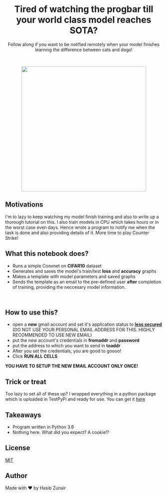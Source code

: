 <h1 align="center">
  Tired of watching the progbar till your world class model reaches SOTA?
</h1>

<p align="center">
  Follow along if you want to be notified remotely when your model finishes learning the difference between cats and dogs!
</p>

<br/>

<p align="center">
  <a href="#"><img src="media/output.png" height=400/></a>
</p>


## Motivations
<p> 
I'm to lazy to keep watching my model finish training and also to write up a thorough tutorial on this. I also train models in CPU which takes hours or in the worst case even days. Hence wrote a program to notify me when the task is done and also providing details of it. More time to play Counter Strike! 
</p>

## What this notebook does?

* Runs a simple Convnet on **CIFAR10** dataset
* Generates and saves the model's train/test **loss** and **accuracy** graphs
* Makes a template with model parameters and saved graphs
* Sends the template as an email to the pre-defined user **after** completion of training, providing the neccesary model information.
<br>

## How to use this?

* open a **new** gmail account and set it's application status to [**less secured**](https://myaccount.google.com/intro/security) (DO NOT USE YOUR PERSONAL EMAIL ADDRESS FOR THIS. HIGHLY  RECOMMENDED TO USE NEW EMAIL)
* put the new account's credentials in **fromaddr** and **password**
* put the address to which you want to send in **toaddr**
* After you set the credentials, you are good to goooo!
* Click **RUN ALL CELLS**

**YOU HAVE TO SETUP THE NEW EMAIL ACCOUNT ONLY ONCE!**


## Trick or treat

Too lazy to set all of these up? I wrapped everything in a python package which is uploaded in TestPyPi and ready for use. You can get it [here](https://test.pypi.org/project/pynotify/)

## Takeaways

* Program written in Python 3.6
* Nothing here. What did you expect? A cookie!?

## License
[MIT](https://github.com/hasibzunair/boss-detector/blob/master/LICENSE)

## Author
Made with ❤️ by Hasib Zunair
